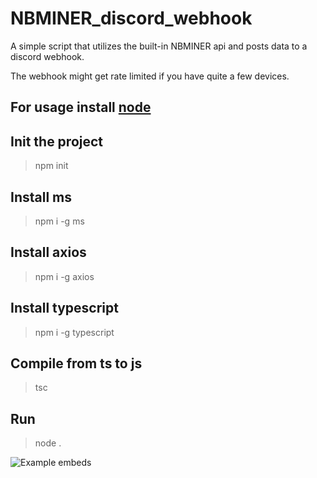 # NBMINER_discord_webhook
A simple script that utilizes the built-in NBMINER api and posts data to a discord webhook.

The webhook might get rate limited if you have quite a few devices.

## For usage install [node](https://nodejs.org/dist/v16.15.0/node-v16.15.0-x64.msi)
## Init the project
>npm init
## Install ms
>npm i -g ms
## Install axios
>npm i -g axios
## Install typescript
>npm i -g typescript

## Compile from ts to js
>tsc
## Run
>node .


![Example embeds](https://media.discordapp.net/attachments/760299890516426764/978073199990423622/unknown.png?width=452&height=723)
